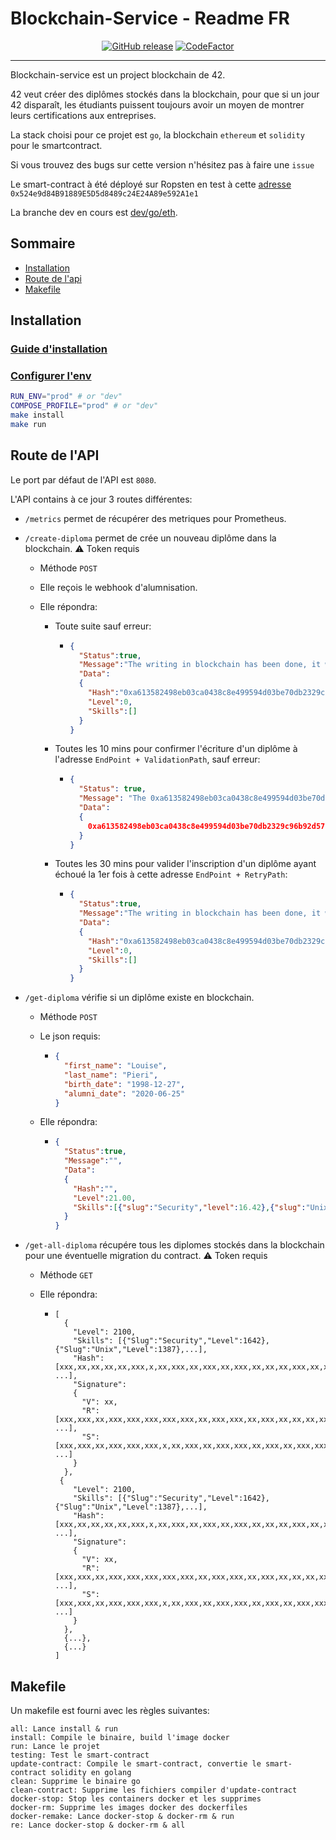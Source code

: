 
#  Blockchain-Service - Readme FR

<p align="center">
  <a href="https://github.com/42School/blockchain-service/releases"><img alt="GitHub release" src="https://img.shields.io/github/v/release/42School/blockchain-service" /></a>
  <a href="https://www.codefactor.io/repository/github/42school/blockchain-service"><img src="https://www.codefactor.io/repository/github/42school/blockchain-service/badge?s=10f20c28a71c60d44e26bb03b89762bca3792f6d" alt="CodeFactor" /></a>
</p>

---

Blockchain-service est un project blockchain de 42.

42 veut créer des diplômes stockés dans la blockchain, pour que si un jour 42 disparaît, les étudiants puissent toujours avoir un moyen de montrer leurs certifications aux entreprises.

La stack choisi pour ce projet est `go`, la blockchain `ethereum` et `solidity` pour le smartcontract.

Si vous trouvez des bugs sur cette version n'hésitez pas à faire une `issue`

Le smart-contract à été déployé sur Ropsten en test à cette [adresse](https://ropsten.etherscan.io/address/0x524e9d84B91889E5D5d8489c24E24A89e592A1e1) `0x524e9d84B91889E5D5d8489c24E24A89e592A1e1`

La branche dev en cours est [dev/go/eth](https://github.com/42School/blockchain-service/tree/dev/go/eth).

## Sommaire

- [Installation](#installation)
- [Route de l'api](#route-de-lapi)
- [Makefile](#makefile)

## Installation

### [Guide d'installation](INSTALL.md)

### [Configurer l'env](INSTALL.md#environment)

```sh
RUN_ENV="prod" # or "dev"
COMPOSE_PROFILE="prod" # or "dev"
make install
make run
```

## Route de l'API

Le port par défaut de l'API est `8080`.

L'API contains à ce jour 3 routes différentes:

- `/metrics` permet de récupérer des metriques pour Prometheus.

- `/create-diploma` permet de crée un nouveau diplôme dans la blockchain. ⚠️ Token requis

  - Méthode `POST`

  - Elle reçois le webhook d'alumnisation.

  - Elle répondra:

    - Toute suite sauf erreur:

      - ```json
      	{
          "Status":true,
          "Message":"The writing in blockchain has been done, it will be confirmed in 10 min.",
          "Data":
          {
            "Hash":"0xa613582498eb03ca0438c8e499594d03be70db2329c96b92d57faa3350658205",
            "Level":0,
            "Skills":[]
          }
        }
        ```
      
    - Toutes les 10 mins pour confirmer l'écriture d'un diplôme à l'adresse `EndPoint + ValidationPath`, sauf erreur:

      - ```json
        {
          "Status": true,
          "Message": "The 0xa613582498eb03ca0438c8e499594d03be70db2329c96b92d57faa3350658205 diploma is definitely inscribed on Ethereum.",
          "Data":
          {
            0xa613582498eb03ca0438c8e499594d03be70db2329c96b92d57faa3350658205
          }
        }
        ```

    - Toutes les 30 mins pour valider l'inscription d'un diplôme ayant échoué la 1er fois à cette adresse `EndPoint + RetryPath`:

      - ```json
        {
          "Status":true,
          "Message":"The writing in blockchain has been done, it will be confirmed in 10 min.",
          "Data":
          {
            "Hash":"0xa613582498eb03ca0438c8e499594d03be70db2329c96b92d57faa3350658205",
            "Level":0,
            "Skills":[]
          }
        }
        ```

- `/get-diploma`  vérifie si un diplôme existe en blockchain.

  - Méthode `POST`

  - Le json requis:

    - ```json
      {
        "first_name": "Louise",
        "last_name": "Pieri",
        "birth_date": "1998-12-27",
        "alumni_date": "2020-06-25"
      }
      ```

  - Elle répondra:

    - ```json
      {
        "Status":true,
        "Message":"",
        "Data":
        {
          "Hash":"",
          "Level":21.00,
          "Skills":[{"slug":"Security","level":16.42},{"slug":"Unix","level":13.87},{},{}]
        }
      }
      ```

- `/get-all-diploma` récupére tous les diplomes stockés dans la blockchain pour une éventuelle migration du contract. ⚠️ Token requis

  - Méthode `GET`

  - Elle répondra:

    - ```
      [
        {
          "Level": 2100,
          "Skills": [{"Slug":"Security","Level":1642},{"Slug":"Unix","Level":1387},...],
          "Hash": [xxx,xx,xx,xx,xx,xxx,x,xx,xxx,xx,xxx,xx,xxx,xx,xx,xx,xxx,xx,xxx,xx, ...],
          "Signature":
          {
            "V": xx,
            "R": [xxx,xxx,xx,xxx,xxx,xxx,xxx,xxx,xx,xxx,xxx,xx,xxx,xx,xx,xx,xx,xx,xxx,xxx,xxx, ...],
            "S": [xxx,xxx,xx,xxx,xxx,xxx,x,xx,xxx,xx,xxx,xxx,xx,xxx,xx,xxx,xxx,xxx,xx,xxx,xxx, ...]
          }
        },
       {
          "Level": 2100,
          "Skills": [{"Slug":"Security","Level":1642},{"Slug":"Unix","Level":1387},...],
          "Hash": [xxx,xx,xx,xx,xx,xxx,x,xx,xxx,xx,xxx,xx,xxx,xx,xx,xx,xxx,xx,xxx,xx, ...],
          "Signature":
          {
            "V": xx,
            "R": [xxx,xxx,xx,xxx,xxx,xxx,xxx,xxx,xx,xxx,xxx,xx,xxx,xx,xx,xx,xx,xx,xxx,xxx,xxx, ...],
            "S": [xxx,xxx,xx,xxx,xxx,xxx,x,xx,xxx,xx,xxx,xxx,xx,xxx,xx,xxx,xxx,xxx,xx,xxx,xxx, ...]
          }
        },
        {...},
        {...}
      ]
      ```

## Makefile

Un makefile est fourni avec les règles suivantes:

```
all: Lance install & run
install: Compile le binaire, build l'image docker
run: Lance le projet
testing: Test le smart-contract
update-contract: Compile le smart-contract, convertie le smart-contract solidity en golang
clean: Supprime le binaire go
clean-contract: Supprime les fichiers compiler d'update-contract
docker-stop: Stop les containers docker et les supprimes
docker-rm: Supprime les images docker des dockerfiles
docker-remake: Lance docker-stop & docker-rm & run
re: Lance docker-stop & docker-rm & all
```


